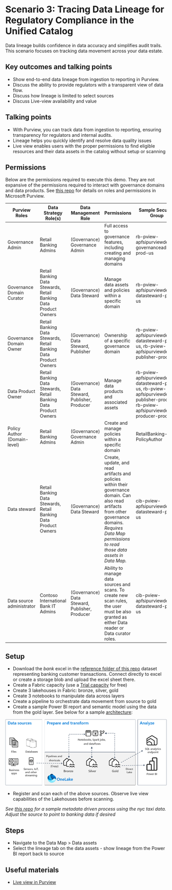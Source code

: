 # Scenario 3: Tracing Data Lineage for Regulatory Compliance in the Unified Catalog

Data lineage builds confidence in data accuracy and simplifies audit trails. This scenario focuses on tracking data movement across your data estate.

## Key outcomes and talking points

- Show end-to-end data lineage from ingestion to reporting in Purview.
- Discuss the ability to provide regulators with a transparent view of data flow.
- Discuss how lineage is limited to select sources
- Discuss Live-view availability and value

## Talking points

- With Purview, you can track data from ingestion to reporting, ensuring transparency for regulators and internal audits.
- Lineage helps you quickly identify and resolve data quality issues
- Live view enables users with the proper permissions to find eligible resources and their data assets in the catalog without setup or scanning

## Permissions

Below are the permissions required to execute this demo. They are not expansive of the permissions required to interact with governance domains and data products. See [this repo](https://github.com/alipouw13/appurviewdemo/blob/main/0-purview_governance_permissions.md) for details on roles and permissions in Microsoft Purview.

| Purview Roles             | Data Strategy Role(s)                  | Data Management Role       | Permissions                                                                 | Sample Security Group                  |
|---------------------------|----------------------------------------|----------------------------|-----------------------------------------------------------------------------|----------------------------------------|
| Governance Admin          | Retail Banking Admins                 | (Governance) Governance Admin           | Full access to governance features, including creating and managing domains | rb-pview-apfsipurviewdemo-governanceadmin-prod-us    |
| Governance Domain Curator | Retail Banking Data Stewards, Retail Banking Data Product Owners                | (Governance) Data Steward               | Manage data assets and policies within a specific domain                    | rb-pview-apfsipurviewdemo-datasteward-prod-us           |
| Governance Domain Owner   | Retail Banking Data Stewards, Retail Banking Data Product Owners                  | (Governance) Data Steward, Publisher    | Ownership of a specific governance domain                                   | rb-pview-apfsipurviewdemo-datasteward-prod-us, rb-pview-apfsipurviewdemo-publisher-prod-us              |
| Data Product Owner        | Retail Banking Data Stewards, Retail Banking Data Product Owners                | (Governance) Data Steward, Publisher, Producer         | Manage data products and associated assets                                  | rb-pview-apfsipurviewdemo-datasteward-prod-us, rb-pview-apfsipurviewdemo-publisher-prod-us, rb-pview-apfsipurviewdemo-producer-prod-us         |
| Policy Author (Domain-level) | Retail Banking Admins                                                          | (Governance) Governance Admin |                        Create and manage policies within a specific domain                         | RetailBanking-PolicyAuthor             |
| Data steward   | Retail Banking Data Stewards, Retail Banking Data Product Owners                  | (Governance) Data Steward   |    Create, update, and read artifacts and policies within their governance domain. Can also read artifacts from other governance domains. *Requires Data Map permissions to read those data assets in Data Map.*                                | cib-pview-apfsipurviewdemo-datasteward-prod-us            |
| Data source administrator       | Contoso International Bank IT Admins                | (Governance) Data Steward, Publisher, Producer         |      Ability to manage data sources and scans. To create new scan rules, the user must be also granted as either Data reader or Data curator roles.                           | cib-pview-apfsipurviewdemo-datasteward-prod-us   |

## Setup

- Download the _bank_ excel in the [reference folder of this repo](https://github.com/alipouw13/appureviewbankingdemo/tree/main/reference) dataset representing banking customer transactions. Connect directly to excel or create a storage blob and upload the excel sheet there.
- Create a Fabric capacity (use a [Trial capacity](https://learn.microsoft.com/en-us/fabric/fundamentals/fabric-trial) for free)
- Create 3 lakehouses in Fabric: bronze, silver, gold
- Create 3 notebooks to manipulate data across layers
- Create a pipeline to orchestrate data movement from source to gold
- Create a sample Power BI report and semantic model using the data from the gold layer. See below for a sample [architecture](https://learn.microsoft.com/en-us/fabric/onelake/onelake-medallion-lakehouse-architecture):

![alt](https://github.com/alipouw13/appureviewbankingdemo/blob/main/images/architecture.png)

- Register and scan each of the above sources. Observe live view capabilities of the Lakehouses before scanning.

_See [this repo](https://github.com/alipouw13/apfsifabric_aiskillsdemo) for a sample metadata driven process using the nyc taxi data. Adjust the source to point to banking data if desired_

## Steps

- Navigate to the Data Map > Data assets
- Select the lineage tab on the data assets - show lineage from the Power BI report back to source

## Useful materials

- [Live view in Purview](https://learn.microsoft.com/en-us/purview/live-view)
